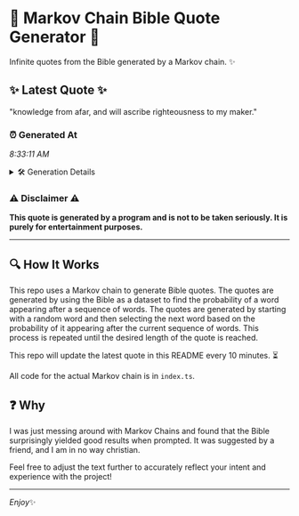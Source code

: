 # 📖 Markov Chain Bible Quote Generator 📖

Infinite quotes from the Bible generated by a Markov chain. ✨

## ✨ Latest Quote ✨
"knowledge from afar, and will ascribe righteousness to my maker."

### ⏰ Generated At
*8:33:11 AM*

<details>
    <summary>🛠️ Generation Details</summary>
    <p>
        <strong>🌱 Seed:</strong> knowledge<br>
        <strong>🔄 Iterations:</strong> 9<br>
        <strong>📜 Context History:</strong><br>[ knowledge ]: from<br>[ knowledge, from ]: afar,<br>[ knowledge, from, afar, ]: and<br>[ knowledge, from, afar,, and ]: will<br>[ knowledge, from, afar,, and, will ]: ascribe<br>[ knowledge, from, afar,, and, will, ascribe ]: righteousness<br>[ from, afar,, and, will, ascribe, righteousness ]: to<br>[ afar,, and, will, ascribe, righteousness, to ]: my<br>[ and, will, ascribe, righteousness, to, my ]: maker.<br>
    </p>
</details>

### ⚠️ Disclaimer ⚠️
**This quote is generated by a program and is not to be taken seriously. It is purely for entertainment purposes.**

---

## 🔍 How It Works

This repo uses a Markov chain to generate Bible quotes. The quotes are generated by using the Bible as a dataset to find the probability of a word appearing after a sequence of words. The quotes are generated by starting with a random word and then selecting the next word based on the probability of it appearing after the current sequence of words. This process is repeated until the desired length of the quote is reached.

This repo will update the latest quote in this README every 10 minutes. ⏳

All code for the actual Markov chain is in `index.ts`.

## ❓ Why

I was just messing around with Markov Chains and found that the Bible surprisingly yielded good results when prompted. 
It was suggested by a friend, and I am in no way christian.

Feel free to adjust the text further to accurately reflect your intent and experience with the project!

---

*Enjoy*✨

